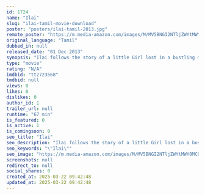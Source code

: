 ```yaml
---
id: 1724
name: "Ilai"
slug: "ilai-tamil-movie-download"
poster: "posters/ilai-tamil-2013.jpg"
remote_poster: "https://m.media-amazon.com/images/M/MV5BNGI2NTljZWYtMWY0MC00MmRhLWI3N2EtZDA1OTBmMWIyZTI4XkEyXkFqcGdeQXVyMjc0MjQ1MTU@._V1_SX300.jpg"
original_language: "Tamil"
dubbed_in: null
released_date: "01 Dec 2013"
synopsis: "Ilai follows the story of a little Girl lost in a bustling metropolis. She doesn't speak the city's language and wanders about its hostile streets to find a way to her home. Lost and forlorn, she instinctively lures a kind baker, ..."
type: "movie"
rating: "N/A"
imdbid: "tt2723568"
tmdbid: null
views: 0
likes: 0
dislikes: 0
author_id: 1
trailer_url: null
runtime: "67 min"
is_featured: 0
is_active: 1
is_comingsoon: 0
seo_title: "Ilai"
seo_description: "Ilai follows the story of a little Girl lost in a bustling metropolis. She doesn't speak the city's language and wanders about its hostile streets to find a way to her home. Lost and forlorn, she instinctively lures a kind baker, ..."
seo_keywords: "\"Ilai\""
seo_image: "https://m.media-amazon.com/images/M/MV5BNGI2NTljZWYtMWY0MC00MmRhLWI3N2EtZDA1OTBmMWIyZTI4XkEyXkFqcGdeQXVyMjc0MjQ1MTU@._V1_SX300.jpg"
screenshots: null
redirect_to: null
social_shares: 0
created_at: 2025-03-22 09:42:48
updated_at: 2025-03-22 09:42:48
---
```


